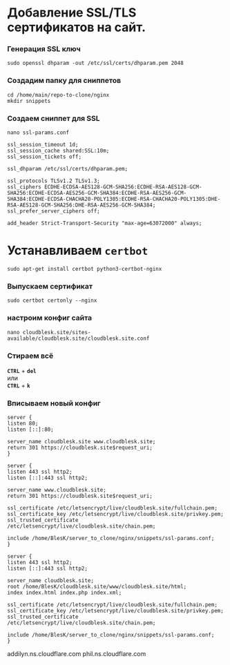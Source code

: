 # Добавление SSL/TLS сертификатов на сайт.
### Генерация SSL ключ
```
sudo openssl dhparam -out /etc/ssl/certs/dhparam.pem 2048
```
### Создадим папку для сниппетов
```
cd /home/main/repo-to-clone/nginx
mkdir snippets
```
### Создаем сниппет для SSL
```
nano ssl-params.conf
```
```
ssl_session_timeout 1d;
ssl_session_cache shared:SSL:10m;
ssl_session_tickets off;

ssl_dhparam /etc/ssl/certs/dhparam.pem;

ssl_protocols TLSv1.2 TLSv1.3;
ssl_ciphers ECDHE-ECDSA-AES128-GCM-SHA256:ECDHE-RSA-AES128-GCM-SHA256:ECDHE-ECDSA-AES256-GCM-SHA384:ECDHE-RSA-AES256-GCM-SHA384:ECDHE-ECDSA-CHACHA20-POLY1305:ECDHE-RSA-CHACHA20-POLY1305:DHE-RSA-AES128-GCM-SHA256:DHE-RSA-AES256-GCM-SHA384;
ssl_prefer_server_ciphers off;

add_header Strict-Transport-Security "max-age=63072000" always;
```
# Устанавливаем `certbot`
```
sudo apt-get install certbot python3-certbot-nginx
```
### Выпускаем сертификат
```
sudo certbot certonly --nginx
```
### настроим конфиг сайта
```
nano cloudblesk.site/sites-available/cloudblesk.site/cloudblesk.site.conf
```
### Стираем всё
**`CTRL`** + **`del`**  
или  
**`CTRL`** + **`k`**
### Вписываем новый конфиг
```
server {
listen 80;
listen [::]:80;

server_name cloudblesk.site www.cloudblesk.site;
return 301 https://cloudblesk.site$request_uri;
}

server {
listen 443 ssl http2;
listen [::]:443 ssl http2;

server_name www.cloudblesk.site;
return 301 https://cloudblesk.site$request_uri;

ssl_certificate /etc/letsencrypt/live/cloudblesk.site/fullchain.pem;
ssl_certificate_key /etc/letsencrypt/live/cloudblesk.site/privkey.pem;
ssl_trusted_certificate /etc/letsencrypt/live/cloudblesk.site/chain.pem;

include /home/BlesK/server_to_clone/nginx/snippets/ssl-params.conf;
}

server {
listen 443 ssl http2;
listen [::]:443 ssl http2;

server_name cloudblesk.site;
root /home/BlesK/cloudblesk.site/www/cloudblesk.site/html;
index index.html index.php index.xml;

ssl_certificate /etc/letsencrypt/live/cloudblesk.site/fullchain.pem;
ssl_certificate_key /etc/letsencrypt/live/cloudblesk.site/privkey.pem;
ssl_trusted_certificate /etc/letsencrypt/live/cloudblesk.site/chain.pem;

include /home/BlesK/server_to_clone/nginx/snippets/ssl-params.conf;
}
```


addilyn.ns.cloudflare.com
phil.ns.cloudflare.com
